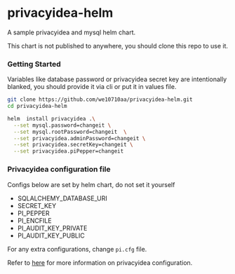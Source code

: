 # privacyidea-helm
A sample privacyidea and mysql helm chart.

This chart is not published to anywhere, you should clone this repo to use it.

### Getting Started
Variables like database password or privacyidea secret key are intentionally blanked, you should provide it via cli or put it in values file.

```bash
git clone https://github.com/we10710aa/privacyidea-helm.git
cd privacyidea-helm

helm  install privacyidea .\
  --set mysql.password=changeit \
  --set mysql.rootPassword=changeit  \
  --set privacyidea.adminPassword=changeit \
  --set privacyidea.secretKey=changeit \
  --set privacyidea.piPepper=changeit
```

### Privacyidea configuration file
Configs below are set by helm chart, do not set it yourself
* SQLALCHEMY_DATABASE_URI
* SECRET_KEY
* PI_PEPPER
* PI_ENCFILE
* PI_AUDIT_KEY_PRIVATE
* PI_AUDIT_KEY_PUBLIC


For any extra configurations, change `pi.cfg` file.

Refer to [here](https://privacyidea.readthedocs.io/en/latest/installation/system/inifile.html) for more information on privacyidea configuration.